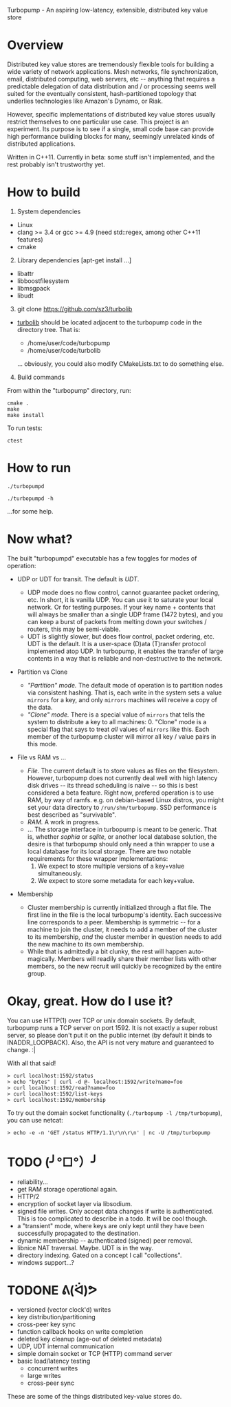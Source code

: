 Turbopump - An aspiring low-latency, extensible, distributed key value store

Overview
===============================================================================
Distributed key value stores are tremendously flexible tools for building a 
wide variety of network applications. Mesh networks, file synchronization, 
email, distributed computing, web servers, etc -- anything that requires a 
predictable delegation of data distribution and / or processing seems well 
suited for the eventually consistent, hash-partitioned topology that underlies 
technologies like Amazon's Dynamo, or Riak.

However, specific implementations of distributed key value stores usually 
restrict themselves to one particular use case. This project is an experiment.
Its purpose is to see if a single, small code base can provide high 
performance building blocks for many, seemingly unrelated kinds of distributed 
applications.

Written in C++11. Currently in beta: some stuff isn't implemented, and the rest
probably isn't trustworthy yet.


How to build
===============================================================================
1. System dependencies

 - Linux
 - clang >= 3.4 or gcc >= 4.9 (need std::regex, among other C++11 features)
 - cmake

2. Library dependencies [apt-get install ...]

 - libattr
 - libboostfilesystem
 - libmsgpack
 - libudt

3. git clone https://github.com/sz3/turbolib

 - [turbolib](https://github.com/sz3/turbolib) should be located adjacent to the
   turbopump code in the directory tree. That is:
    * /home/user/code/turbopump
    * /home/user/code/turbolib

   ... obviously, you could also modify CMakeLists.txt to do something else.

4. Build commands

From within the "turbopump" directory, run:
```
cmake .
make
make install
```

To run tests:
```
ctest
```


How to run
===============================================================================
```
./turbopumpd
```

```
./turbopumpd -h
```
...for some help.


Now what?
===============================================================================
The built "turbopumpd" executable has a few toggles for modes of operation:

* UDP or UDT for transit. The default is _UDT_.
  - UDP mode does no flow control, cannot guarantee packet ordering, etc.
      In short, it is vanilla UDP. You can use it to saturate your local 
      network. Or for testing purposes. If your key name + contents that will 
      always be smaller than a single UDP frame (1472 bytes), and you can keep 
      a burst of packets from melting down your switches / routers, this may
      be semi-viable.
  - UDT is slightly slower, but does flow control, packet ordering, etc.
      UDT is the default. It is a user-space (D)ata (T)ransfer protocol
      implemented atop UDP. In turbopump, it enables the transfer of large
      contents in a way that is reliable and non-destructive to the network.

* Partition vs Clone
  - _"Partition" mode._
    The default mode of operation is to partition nodes via consistent hashing.
    That is, each write in the system sets a value `mirrors` for a key, and
    only `mirrors` machines will receive a copy of the data.
  - _"Clone" mode._
    There is a special value of `mirrors` that tells the system to distribute
    a key to all machines: 0. "Clone" mode is a special flag that says to treat
    *all* values of `mirrors` like this. Each member of the turbopump cluster
    will mirror all key / value pairs in this mode.

* File vs RAM vs ...
  - _File._
    The current default is to store values as files on the filesystem.
    However, turbopump does not currently deal well with high latency disk
    drives -- its thread scheduling is naive -- so this is best considered a
    beta feature. Right now, prefered operation is to use RAM, by way of ramfs.
    e.g. on debian-based Linux distros, you might set your data directory to
    `/run/shm/turbopump`. SSD performance is best described as "survivable".
  - _RAM._
    A work in progress.
  - ...
    The storage interface in turbopump is meant to be generic. That is, whether
    *sophia* or *sqlite*, or another local database solution, the desire is
    that turbopump should only need a thin wrapper to use a local database for
    its local storage.
    There are two notable requirements for these wrapper implementations:
      1. We expect to store multiple versions of a key+value simultaneously.
      2. We expect to store some metadata for each key+value.

* Membership
  - Cluster membership is currently initialized through a flat file. The first
    line in the file is the local turbopump's identity. Each successive line
    corresponds to a peer. Membership is symmetric -- for a machine to join the
    cluster, it needs to add a member of the cluster to its membership, *and*
    the cluster member in question needs to add the new machine to its own
    membership.
  - While that is admittedly a bit clunky, the rest will happen auto-magically.
    Members will readily share their member lists with other members, so the new
    recruit will quickly be recognized by the entire group.
 

Okay, great. How do I use it?
===============================================================================
You can use HTTP(1) over TCP or unix domain sockets. By default, turbopump runs
a TCP server on port 1592. It is not exactly a super robust server, so please
don't put it on the public internet (by default it binds to INADDR_LOOPBACK).
Also, the API is not very mature and guaranteed to change. :|

With all that said!
```
> curl localhost:1592/status
> echo "bytes" | curl -d @- localhost:1592/write?name=foo
> curl localhost:1592/read?name=foo
> curl localhost:1592/list-keys
> curl localhost:1592/membership
```

To try out the domain socket functionality (`./turbopump -l /tmp/turbopump`),
you can use netcat:
```
> echo -e -n 'GET /status HTTP/1.1\r\n\r\n' | nc -U /tmp/turbopump
```

TODO (╯°□°）╯
===============================================================================
* reliability...
* get RAM storage operational again.
* HTTP/2
* encryption of socket layer via libsodium.
* signed file writes. Only accept data changes if write is authenticated.
  This is too complicated to describe in a todo. It will be cool though.
* a "transient" mode, where keys are only kept until they have been
  successfully propagated to the destination.
* dynamic membership -- authenticated (signed) peer removal.
* libnice NAT traversal. Maybe. UDT is in the way.
* directory indexing. Gated on a concept I call "collections".
* windows support...?


TODONE ᕕ(ᐛ)ᕗ
===============================================================================
* versioned (vector clock'd) writes
* key distribution/partitioning
* cross-peer key sync
* function callback hooks on write completion
* deleted key cleanup (age-out of deleted metadata)
* UDP, UDT internal communication
* simple domain socket or TCP (HTTP) command server
* basic load/latency testing
	* concurrent writes
	* large writes
	* cross-peer sync


These are some of the things distributed key-value stores do.


